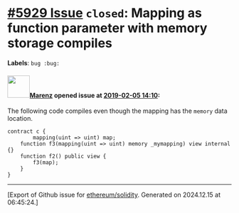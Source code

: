 # [\#5929 Issue](https://github.com/ethereum/solidity/issues/5929) `closed`: Mapping as function parameter with memory storage compiles
**Labels**: `bug :bug:`


#### <img src="https://avatars.githubusercontent.com/u/424752?u=2d50de05ec528b9b84f8b905a56e90669b0f8927&v=4" width="50">[Marenz](https://github.com/Marenz) opened issue at [2019-02-05 14:10](https://github.com/ethereum/solidity/issues/5929):

The following code compiles even though the mapping has the `memory` data location.

```
contract c {
        mapping(uint => uint) map;
    function f3(mapping(uint => uint) memory _mymapping) view internal {}
    function f2() public view {
        f3(map);
    }
}
```




-------------------------------------------------------------------------------



[Export of Github issue for [ethereum/solidity](https://github.com/ethereum/solidity). Generated on 2024.12.15 at 06:45:24.]
